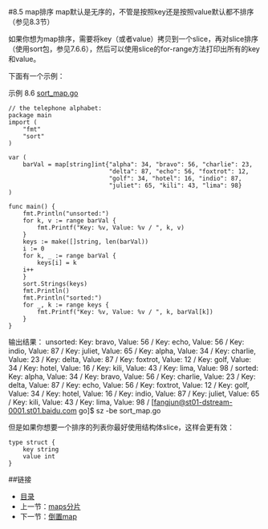 #8.5 map排序
map默认是无序的，不管是按照key还是按照value默认都不排序（参见8.3节）

如果你想为map排序，需要将key（或者value）拷贝到一个slice，再对slice排序（使用sort包，参见7.6.6），然后可以使用slice的for-range方法打印出所有的key和value。

下面有一个示例：

示例 8.6 [sort_map.go](exmaples/chapter_8/sort_map.go)
    
    // the telephone alphabet:
    package main
    import (
    	"fmt"
    	"sort"
    )
    
    var (
    	barVal = map[string]int{"alpha": 34, "bravo": 56, "charlie": 23,
    							"delta": 87, "echo": 56, "foxtrot": 12,
    							"golf": 34, "hotel": 16, "indio": 87,
    							"juliet": 65, "kili": 43, "lima": 98}
    )
    
    func main() {
    	fmt.Println("unsorted:")
    	for k, v := range barVal {
    		fmt.Printf("Key: %v, Value: %v / ", k, v)
    	}
    	keys := make([]string, len(barVal))
    	i := 0
    	for k, _ := range barVal {
    		keys[i] = k
    	i++
    	}
    	sort.Strings(keys)
    	fmt.Println()
    	fmt.Println("sorted:")
    	for _, k := range keys {
    		fmt.Printf("Key: %v, Value: %v / ", k, barVal[k])
    	}
    }

输出结果：
	unsorted:
	Key: bravo, Value: 56 / Key: echo, Value: 56 / Key: indio, Value: 87 / Key: juliet, Value: 65 / Key: alpha, Value: 34 / Key: charlie, Value: 23 / Key: delta, Value: 87 / Key: foxtrot, Value: 12 / Key: golf, Value: 34 / Key: hotel, Value: 16 / Key: kili, Value: 43 / Key: lima, Value: 98 / 
	sorted:
	Key: alpha, Value: 34 / Key: bravo, Value: 56 / Key: charlie, Value: 23 / Key: delta, Value: 87 / Key: echo, Value: 56 / Key: foxtrot, Value: 12 / Key: golf, Value: 34 / Key: hotel, Value: 16 / Key: indio, Value: 87 / Key: juliet, Value: 65 / Key: kili, Value: 43 / Key: lima, Value: 98 / [fangjun@st01-dstream-0001.st01.baidu.com go]$ sz -be sort_map.go 

但是如果你想要一个排序的列表你最好使用结构体slice，这样会更有效：

	type struct {
		key string
		value int
	}

##链接
- [目录](directory.md)
- 上一节：[maps分片](08.4.md)
- 下一节：[倒置map](08.6.md)